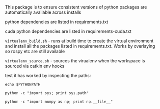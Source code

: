 This package is to ensure consistent versions of python packages are automatically available across installs

python dependencies are listed in requirements.txt

cuda python dependencies are listed in requirements-cuda.txt


`virtualenv_build.sh` - runs at build time to create the virtual environment and install all the packages listed in requirements.txt. Works by overlaying so rospy etc are still available

`virtualenv_source.sh` - sources the virualenv when the workspace is sourced via catkin env hooks

test it has worked by inspecting the paths:

`echo $PYTHONPATH`

`python -c "import sys; print sys.path"`

`python -c "import numpy as np; print np.__file__"`
